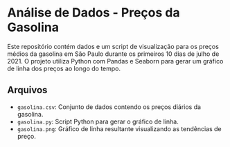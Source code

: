 # Análise de Dados - Preços da Gasolina

Este repositório contém dados e um script de visualização para os preços médios da gasolina em São Paulo durante os primeiros 10 dias de julho de 2021. O projeto utiliza Python com Pandas e Seaborn para gerar um gráfico de linha dos preços ao longo do tempo.

## Arquivos
- `gasolina.csv`: Conjunto de dados contendo os preços diários da gasolina.
- `gasolina.py`: Script Python para gerar o gráfico de linha.
- `gasolina.png`: Gráfico de linha resultante visualizando as tendências de preço.


